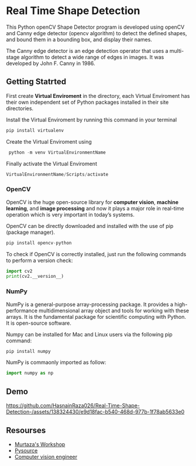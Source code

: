
# Real Time Shape Detection
This Python openCV Shape Detector program is developed using openCV and Canny edge detector (opencv algorithm) to detect the defined shapes,  and bound them in a bounding box, and display their names.

The Canny edge detector is an edge detection operator that uses a multi-stage algorithm to detect a wide range of edges in images. It was developed by John F. Canny in 1986.

## Getting Statrted
First create **Virtual Enviroment** in the directory, each Virtual Enviroment has their own independent set of Python packages installed in their site directories.

Install the Virtual Enviroment by running this command in your terminal
```py
pip install virtualenv
```

Create the Virtual Enviroment using
```py
 python -m venv VirtualEnvironmentName
```

Finally activate the Virtual Enviroment
```py
VirtualEnvironmentName/Scripts/activate
```

### OpenCV
OpenCV is the huge open-source library for **computer vision**, **machine learning**, and **image processing** and now it plays a major role in real-time operation which is very important in today’s systems.

OpenCV can be directly downloaded and installed with the use of pip (package manager).
```py
pip install opencv-python
```

To check if OpenCV is correctly installed, just run the following commands to perform a version check:
```py
import cv2
print(cv2.__version__)
```

### NumPy
NumPy is a general-purpose array-processing package. It provides a high-performance multidimensional array object and tools for working with these arrays. It is the fundamental package for scientific computing with Python. It is open-source software.

Numpy can be installed for Mac and Linux users via the following pip command:
```py
pip install numpy
```

NumPy is commaonly imported as follow:
```py
import numpy as np
```



## Demo

https://github.com/HasnainRaza026/Real-Time-Shape-Detection-/assets/138324430/e9d18fac-b540-468d-977b-1f78ab5633e0



## Resourses
+ [Murtaza's Workshop](www.youtube.com/@murtazasworkshop)
+ [Pysource](www.youtube.com/@pysource-com)
+ [Computer vision engineer](www.youtube.com/@ComputerVisionEngineer)




